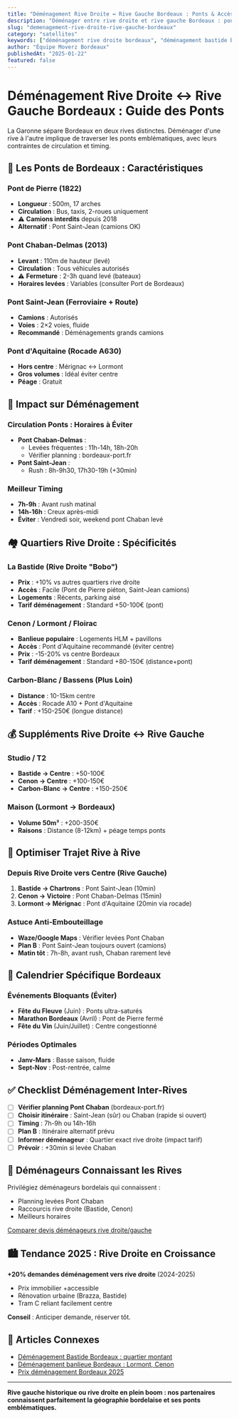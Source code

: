 ```yaml
---
title: "Déménagement Rive Droite ↔ Rive Gauche Bordeaux : Ponts & Accès"
description: "Déménager entre rive droite et rive gauche Bordeaux : pont de Pierre, Chaban-Delmas, circulation, tarifs. Bastide, Lormont, Cenon vers centre-ville."
slug: "demenagement-rive-droite-rive-gauche-bordeaux"
category: "satellites"
keywords: ["déménagement rive droite bordeaux", "déménagement bastide bordeaux", "pont chaban-delmas", "déménagement cenon bordeaux", "rive gauche rive droite"]
author: "Équipe Moverz Bordeaux"
publishedAt: "2025-01-22"
featured: false
---
```


# Déménagement Rive Droite ↔ Rive Gauche Bordeaux : Guide des Ponts

La Garonne sépare Bordeaux en deux rives distinctes. Déménager d'une rive à l'autre implique de traverser les ponts emblématiques, avec leurs contraintes de circulation et timing.

## 🌉 Les Ponts de Bordeaux : Caractéristiques

### Pont de Pierre (1822)
- **Longueur** : 500m, 17 arches
- **Circulation** : Bus, taxis, 2-roues uniquement
- ⚠️ **Camions interdits** depuis 2018
- **Alternatif** : Pont Saint-Jean (camions OK)

### Pont Chaban-Delmas (2013)
- **Levant** : 110m de hauteur (levé)
- **Circulation** : Tous véhicules autorisés
- ⚠️ **Fermeture** : 2-3h quand levé (bateaux)
- **Horaires levées** : Variables (consulter Port de Bordeaux)

### Pont Saint-Jean (Ferroviaire + Route)
- **Camions** : Autorisés
- **Voies** : 2×2 voies, fluide
- **Recommandé** : Déménagements grands camions

### Pont d'Aquitaine (Rocade A630)
- **Hors centre** : Mérignac ↔ Lormont
- **Gros volumes** : Idéal éviter centre
- **Péage** : Gratuit

## 🚛 Impact sur Déménagement

### Circulation Ponts : Horaires à Éviter
- **Pont Chaban-Delmas** : 
  - Levées fréquentes : 11h-14h, 18h-20h
  - Vérifier planning : bordeaux-port.fr
- **Pont Saint-Jean** : 
  - Rush : 8h-9h30, 17h30-19h (+30min)
  
### Meilleur Timing
- **7h-9h** : Avant rush matinal
- **14h-16h** : Creux après-midi
- **Éviter** : Vendredi soir, weekend pont Chaban levé

## 🏘️ Quartiers Rive Droite : Spécificités

### La Bastide (Rive Droite "Bobo")
- **Prix** : +10% vs autres quartiers rive droite
- **Accès** : Facile (Pont de Pierre piéton, Saint-Jean camions)
- **Logements** : Récents, parking aisé
- **Tarif déménagement** : Standard +50-100€ (pont)

### Cenon / Lormont / Floirac
- **Banlieue populaire** : Logements HLM + pavillons
- **Accès** : Pont d'Aquitaine recommandé (éviter centre)
- **Prix** : -15-20% vs centre Bordeaux
- **Tarif déménagement** : Standard +80-150€ (distance+pont)

### Carbon-Blanc / Bassens (Plus Loin)
- **Distance** : 10-15km centre
- **Accès** : Rocade A10 + Pont d'Aquitaine
- **Tarif** : +150-250€ (longue distance)

## 💰 Suppléments Rive Droite ↔ Rive Gauche

### Studio / T2
- **Bastide → Centre** : +50-100€
- **Cenon → Centre** : +100-150€
- **Carbon-Blanc → Centre** : +150-250€

### Maison (Lormont → Bordeaux)
- **Volume 50m³** : +200-350€
- **Raisons** : Distance (8-12km) + péage temps ponts

## 🚦 Optimiser Trajet Rive à Rive

### Depuis Rive Droite vers Centre (Rive Gauche)
1. **Bastide → Chartrons** : Pont Saint-Jean (10min)
2. **Cenon → Victoire** : Pont Chaban-Delmas (15min)
3. **Lormont → Mérignac** : Pont d'Aquitaine (20min via rocade)

### Astuce Anti-Embouteillage
- **Waze/Google Maps** : Vérifier levées Pont Chaban
- **Plan B** : Pont Saint-Jean toujours ouvert (camions)
- **Matin tôt** : 7h-8h, avant rush, Chaban rarement levé

## 📅 Calendrier Spécifique Bordeaux

### Événements Bloquants (Éviter)
- **Fête du Fleuve** (Juin) : Ponts ultra-saturés
- **Marathon Bordeaux** (Avril) : Pont de Pierre fermé
- **Fête du Vin** (Juin/Juillet) : Centre congestionné

### Périodes Optimales
- **Janv-Mars** : Basse saison, fluide
- **Sept-Nov** : Post-rentrée, calme

## ✅ Checklist Déménagement Inter-Rives

- [ ] **Vérifier planning Pont Chaban** (bordeaux-port.fr)
- [ ] **Choisir itinéraire** : Saint-Jean (sûr) ou Chaban (rapide si ouvert)
- [ ] **Timing** : 7h-9h ou 14h-16h
- [ ] **Plan B** : Itinéraire alternatif prévu
- [ ] **Informer déménageur** : Quartier exact rive droite (impact tarif)
- [ ] **Prévoir** : +30min si levée Chaban

## 🎯 Déménageurs Connaissant les Rives

Privilégiez déménageurs bordelais qui connaissent :
- Planning levées Pont Chaban
- Raccourcis rive droite (Bastide, Cenon)
- Meilleurs horaires

[Comparer devis déménageurs rive droite/gauche](/inventaire-ia/)

## 🏙️ Tendance 2025 : Rive Droite en Croissance

**+20% demandes déménagement vers rive droite** (2024-2025)
- Prix immobilier +accessible
- Rénovation urbaine (Brazza, Bastide)
- Tram C reliant facilement centre

**Conseil** : Anticiper demande, réserver tôt.

## 🔗 Articles Connexes

- [Déménagement Bastide Bordeaux : quartier montant](/blog/satellites/demenagement-bastide-bordeaux)
- [Déménagement banlieue Bordeaux : Lormont, Cenon](/blog/satellites/demenagement-banlieue-bordeaux)
- [Prix déménagement Bordeaux 2025](/blog/satellites/prix-demenagement-bordeaux-2025)

---

**Rive gauche historique ou rive droite en plein boom : nos partenaires connaissent parfaitement la géographie bordelaise et ses ponts emblématiques.**

